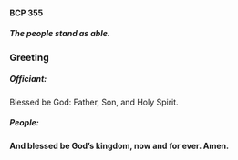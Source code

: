 #### BCP 355
##### The people stand as able.
### Greeting

##### Officiant:
Blessed be God: Father, Son, and Holy Spirit.

##### People:
**And blessed be God’s kingdom, now and for ever. Amen.**
